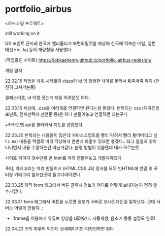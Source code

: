 ﻿# portfolio_airbus
 

<하드코딩 프로젝트>

still working on it

UX 포인트
근미래 한국에 헬리콥터가 보편화될것을 예상해
한국에 익숙한 마일, 갤런 대신 km, kg 등의 개량형을 사용했다.

(작업중인 사이트)
https://jobkaehenry.github.io/portfolio_airbus-redesign/



개발 일지


22.02.15
작업을 처음 시작할때 class와 id 의 정확한 차이를 몰라서 뒤죽박죽 하다 (천천히 고쳐가는중)

클래스이름, id 이름 짓는게 제일 어려운듯 하다.

22.03.16
세상에...css를 여려개를 연결하면 된다는걸 몰랐다.
반복되는 css (디자인컴포넌트, 전체선택자 선언문 등)은 하나 만들어놓고 연결하면 되는구나

+카카오맵 api를 불러와서 지도를 삽입했다

22.03.20
반복되는 내용들이 많은데 자바스크립트를 빨리 익혀서 빨리 풀어버리고 싶다.
ex) 내용을 엑셀로 미리 작성해서 한번에 바꿀수 있으면 좋겠다.. 태그 일일히 찾아다니면서 내용 수정하는건 아닌거같다.
분명 방법이 있을텐데 내가 모르는듯

사이트 페이지 갯수만큼 빈 html로 미리 만들어놓고 개발해야겠다

푸터, 카테고리는 미리 만들어서 (HTML,CSS,JS) 링크를 모두 빈HTML에 
연결 후 푸터랑 카테고리 필요한곳에 들고다녀야겠다


22.03.25
아직 form 태그에서 버튼 클릭시 정보가 어디로 어떻게 보내지는지 전혀 알수가없다.



22.03.31
form 태그에서 버튼을 누르면 정보가 서버로 보내진다는걸 알아냇다. 근데 서버는 어떻게 만들지..;
+ Iframe을 이용해서 유튜브 영상을 대려왔다. 자동재생, 음소거 등등 설정도 완료!


22.04.23 거의 마무리 되간다 상세페이지만 디자인하면 된다